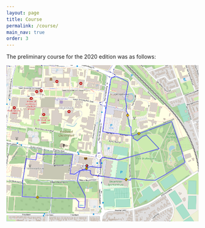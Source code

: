 ```yaml
---
layout: page
title: Course
permalink: /course/
main_nav: true
order: 3
---
```


The preliminary course for the 2020 edition was as follows:

![Preliminary course](/assets/img/course.png)
